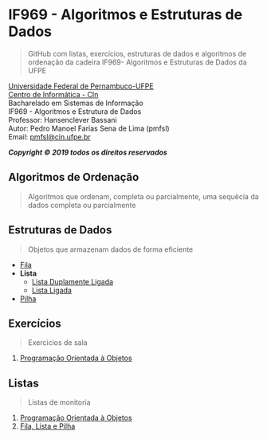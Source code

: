 # IF969 - Algoritmos e Estruturas de Dados
>GitHub com listas, exercícios, estruturas de dados e algoritmos de ordenação da cadeira IF969- Algoritmos e Estruturas de Dados da UFPE

[Universidade Federal de Pernambuco-UFPE](www.ufpe.b)  
[Centro de Informática - CIn](www2.cin.ufpe.br)  
Bacharelado em Sistemas de Informação  
IF969 - Algoritmos e Estrutura de Dados  
Professor: Hansenclever Bassani  
Autor: Pedro Manoel Farias Sena de Lima (pmfsl)  
Email: pmfsl@cin.ufpe.br

*__Copyright © 2019 todos os direitos reservados__*


## Algoritmos de Ordenação  
>Algoritmos que ordenam, completa ou parcialmente, uma sequêcia da dados completa ou parcialmente

## Estruturas de Dados
>Objetos que armazenam dados de forma eficiente
- [Fila](https://github.com/pedrosena138/IF969-Algoritmos-e-Estrutura-de-Dados/blob/master/Estruturas-de-Dados/fila.py)
- __Lista__
  - [Lista Duplamente Ligada](https://github.com/pedrosena138/IF969-Algoritmos-e-Estrutura-de-Dados/blob/master/Estruturas-de-Dados/lista-duplamente-ligada.py)
  - [Lista Ligada](https://github.com/pedrosena138/IF969-Algoritmos-e-Estrutura-de-Dados/blob/master/Estruturas-de-Dados/lista-ligada.py)
 - [Pilha](https://github.com/pedrosena138/IF969-Algoritmos-e-Estrutura-de-Dados/blob/master/Estruturas-de-Dados/pilha.py)
 
## Exercícios
>Exercicios de sala
1. [Programação Orientada à Objetos](https://github.com/pedrosena138/IF969-Algoritmos-e-Estrutura-de-Dados/blob/master/Exercicios/01)

## Listas
>Listas de monitoria
1. [Programação Orientada à Objetos](https://github.com/pedrosena138/IF969-Algoritmos-e-Estrutura-de-Dados/tree/master/Listas/01)
2. [Fila, Lista e Pilha](https://github.com/pedrosena138/IF969-Algoritmos-e-Estrutura-de-Dados/tree/master/Listas/02)
    



